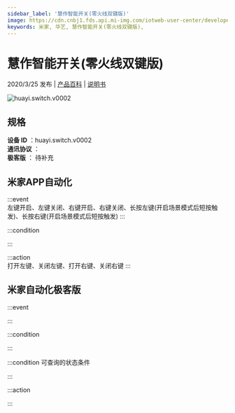 ```yaml
---
sidebar_label: '慧作智能开关(零火线双键版)'
image: https://cdn.cnbj1.fds.api.mi-img.com/iotweb-user-center/developer_1679047651973eCQa0Oea.png?GalaxyAccessKeyId=AKVGLQWBOVIRQ3XLEW&Expires=9223372036854775807&Signature=Xje5D2Mcj8s14QHTPsV0xDzqvdY=
keywords: 米家, 华艺, 慧作智能开关(零火线双键版), 
---
```

# 慧作智能开关(零火线双键版)

2020/3/25 发布 | [产品百科](https://home.mi.com/webapp/content/baike/product/index.html?model=huayi.switch.v0002/) | [说明书](https://home.mi.com/views/introduction.html?model=huayi.switch.v0002&region=cn)

![huayi.switch.v0002](https://cdn.cnbj1.fds.api.mi-img.com/iotweb-user-center/developer_1679047651973eCQa0Oea.png?GalaxyAccessKeyId=AKVGLQWBOVIRQ3XLEW&Expires=9223372036854775807&Signature=Xje5D2Mcj8s14QHTPsV0xDzqvdY=)

## 规格  
> 
**设备 ID** ：huayi.switch.v0002  
**通讯协议** ：  
**极客版**  ： 待补充 


## 米家APP自动化  

:::event  
左键开启、左键关闭、右键开启、右键关闭、长按左键(开启场景模式后短按触发)、长按右键(开启场景模式后短按触发)
:::

:::condition  

:::

:::action   
打开左键、关闭左键、打开右键、关闭右键
:::

## 米家自动化极客版  

:::event  

:::

:::condition  

:::

:::condition 可查询的状态条件  

:::

:::action  

:::

        
